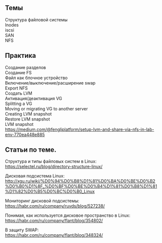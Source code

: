 
## Темы
Структура файловой системы  
Inodes  
iscsi  
SAN  
NFS  

## Практика
Создание разделов  
Создание FS  
Файл как блочное устройство  
Включение/выключение/расширение swap  
Export NFS  
Создать LVM  
Активация/деактивация VG  
Splitting a VG  
Moving or migrating VG to another server  
Creating LVM snapshot  
Restore LVM snapshot  
LVM snapshot  
https://medium.com/@fengliplatform/setup-lvm-and-share-via-nfs-in-lab-env-770ea448e885 

## Статьи по теме.
Структура и типы файловых систем в Linux:  
https://selectel.ru/blog/directory-structure-linux/

Дисковая подсистема Linux:  
http://xgu.ru/wiki/%D0%94%D0%B8%D1%81%D0%BA%D0%BE%D0%B2%D0%B0%D1%8F_%D0%BF%D0%BE%D0%B4%D1%81%D0%B8%D1%81%D1%82%D0%B5%D0%BC%D0%B0_Linux

Мониторинг дисковой подсистемы:  
https://habr.com/ru/company/ruvds/blog/527238/

Понимая, как используется дисковое пространство в Linux:  
https://habr.com/ru/company/flant/blog/354802/

В защиту SWAP:  
https://habr.com/ru/company/flant/blog/348324/

